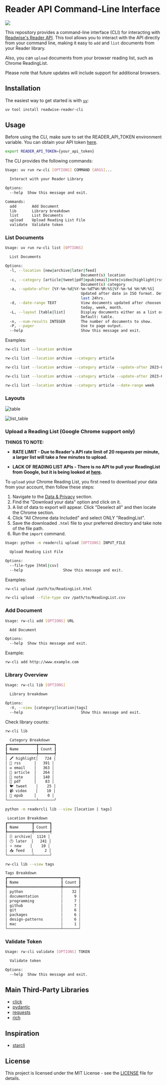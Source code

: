 # Reader API Command-Line Interface

![](./images/reader-terminal.png)

This repository provides a command-line interface (CLI) for interacting with [Readwise's Reader API](https://readwise.io/reader_api). This tool allows you to interact with the API directly from your command line, making it easy to `add` and `list` documents from your Reader library.

Also, you can `upload` documents from your browser reading list, such as Chrome ReadingList.

Please note that future updates will include support for additional browsers.

## Installation

The easiest way to get started is with [`uv`](https://docs.astral.sh/uv/guides/tools/):

```bash
uv tool install readwise-reader-cli
```

## Usage

Before using the CLI, make sure to set the READER_API_TOKEN environment variable. You can obtain your API token [here](https://readwise.io/access_token).

```bash
export READER_API_TOKEN={your_api_token}
```

The CLI provides the following commands:

```bash
Usage: uv run rw-cli [OPTIONS] COMMAND [ARGS]...

  Interact with your Reader Library

Options:
  --help  Show this message and exit.

Commands:
  add       Add Document
  lib       Library breakdown
  list      List Documents
  upload    Upload Reading List File
  validate  Validate token
```

### List Documents

```bash
Usage: uv run rw-cli list [OPTIONS]

  List Documents

Options:
  -l, --location [new|archive|later|feed]
                                  Document(s) location
  -c, --category [article|tweet|pdf|epub|email|note|video|highlight|rss]
                                  Document(s) category
  -a, --update-after [%Y-%m-%d|%Y-%m-%dT%H:%M:%S|%Y-%m-%d %H:%M:%S]
                                  Updated after date in ISO format. Default:
                                  last 24hrs.
  -d, --date-range TEXT           View documents updated after choosen time:
                                  today, week, month.
  -L, --layout [table|list]       Display documents either as a list or table.
                                  Default: table.
  -n, --num-results INTEGER       The number of documents to show.
  -P, --pager                     Use to page output.
  --help                          Show this message and exit.
```

Examples:

```bash
rw-cli list --location archive
```

```bash
rw-cli list --location archive --category article
```

```bash
rw-cli list --location archive --category article --update-after 2023-01-01
```

```bash
rw-cli list --location archive --category article --update-after 2023-01-01 --layout list
```

```bash
rw-cli list --location archive --category article --date-range week
```

### Layouts

![table](./images/table.png)

![list_table](./images/list.png)

### Upload a Reading List (Google Chrome support only)

**THINGS TO NOTE:**

- **RATE LIMIT - Due to Reader's API rate limit of 20 requests per minute, a larger list will take a few minutes to upload.**

- **LACK OF READING LIST APIs - There is no API to pull your ReadingList from Google, but it is being looked at [here](https://bugs.chromium.org/p/chromium/issues/detail?id=1238372).**

To `upload` your Chrome Reading List, you first need to download your data from your account, then follow these steps:

1. Navigate to the [Data & Privacy](https://myaccount.google.com/data-and-privacy) section.
2. Find the "Download your data" option and click on it.
3. A list of data to export will appear. Click "Deselect all" and then locate the Chrome section.
4. Click "All Chrome data Included" and select ONLY "ReadingList".
5. Save the downloaded `.html` file to your preferred directory and take note of the file path.
6. Run the `import` command.

```bash
Usage: python -m readercli upload [OPTIONS] INPUT_FILE

  Upload Reading List File

Options:
  --file-type [html|csv]
  --help                  Show this message and exit.
```

Examples:

```bash
rw-cli upload /path/to/ReadingList.html
```

```bash
rw-cli upload --file-type csv /path/to/ReadingList.csv
```

### Add Document

```bash
Usage: rw-cli add [OPTIONS] URL

  Add Document

Options:
  --help  Show this message and exit.
```

Example:

```bash
rw-cli add http://www.example.com
```

### Library Overview

```bash
Usage: rw-cli lib [OPTIONS]

  Library breakdown

Options:
  -V, --view [category|location|tags]
  --help                          Show this message and exit.
```

Check library counts:

```bash
rw-cli lib

  Category Breakdown
┏━━━━━━━━━━━━━┳━━━━━━━┓
┃ Name        ┃ Count ┃
┡━━━━━━━━━━━━━╇━━━━━━━┩
│ 🖍️ highlight│   724 │
│ 📡️ rss      │   391 │
│ ✉️ email    │   363 │
│ 📰️ article  │   264 │
│ 📝️ note     │   140 │
│ 📄️ pdf      │    83 │
│ 🐦️ tweet    │    25 │
│ 📹️ video    │    10 │
│ 📖️ epub     │     0 │
└─────────────┴───────┘

python -m readercli lib --view [location | tags]

 Location Breakdown
┏━━━━━━━━━━━┳━━━━━━━┓
┃ Name      ┃ Count ┃
┡━━━━━━━━━━━╇━━━━━━━┩
│ 🗄️ archive│  1124 │
│ 🕑️ later  │   241 │
│ ⭐️ new    │    10 │
│ 📥️ feed   │     2 │
└───────────┴───────┘

rw-cli lib --view tags

Tags Breakdown
┏━━━━━━━━━━━━━━━━━━━━━━━━┳━━━━━━━┓
┃ Name                   ┃ Count ┃
┡━━━━━━━━━━━━━━━━━━━━━━━━╇━━━━━━━┩
│ python                 │    32 │
│ documentation          │     9 │
│ programming            │     7 │
│ github                 │     7 │
│ git                    │     6 │
│ packages               │     6 │
│ design-patterns        │     6 │
│ mac                    │     1 │
└────────────────────────┴───────┘
```

### Validate Token

```bash
Usage: rw-cli validate [OPTIONS] TOKEN

  Validate token

Options:
  --help  Show this message and exit.
```

## Main Third-Party Libraries

- [click](https://github.com/pallets/click)
- [pydantic](https://github.com/pydantic/pydantic)
- [requests](https://github.com/psf/requests)
- [rich](https://github.com/Textualize/rich)

## Inspiration

- [starcli](https://github.com/hedyhli/starcli)

## License

This project is licensed under the MIT License - see the [LICENSE](LICENSE) file for details.
